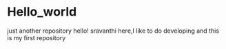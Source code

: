 # Hello_world
just another repository
hello!
sravanthi here,I like to do developing and this is my first repository
